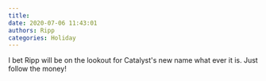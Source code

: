 ```yaml
---
title: 
date: 2020-07-06 11:43:01
authors: Ripp
categories: Holiday
---
```


 I bet Ripp will be on the lookout for Catalyst's new name what ever it is.  Just follow the money!